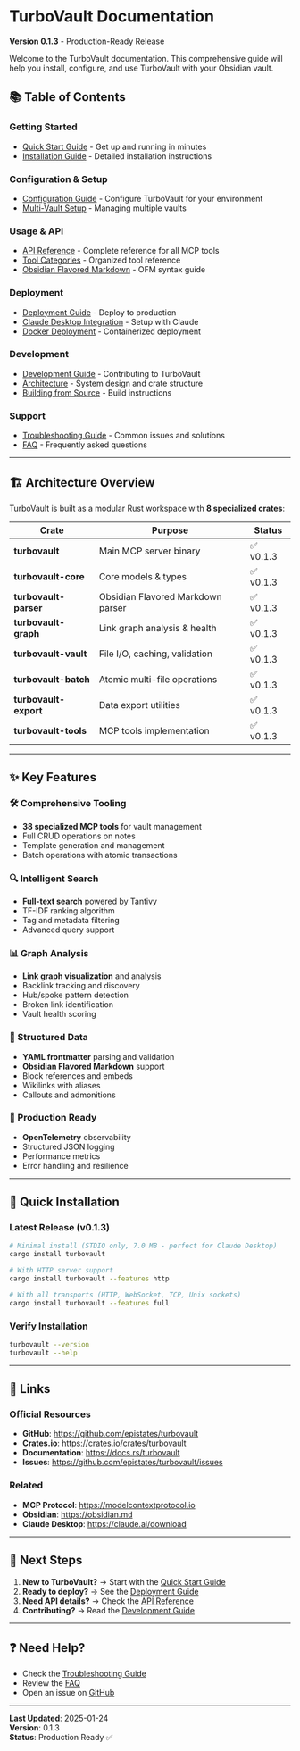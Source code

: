 # TurboVault Documentation

**Version 0.1.3** - Production-Ready Release

Welcome to the TurboVault documentation. This comprehensive guide will help you install, configure, and use TurboVault with your Obsidian vault.

## 📚 Table of Contents

### Getting Started
- [Quick Start Guide](getting-started/quick-start.md) - Get up and running in minutes
- [Installation Guide](getting-started/installation.md) - Detailed installation instructions

### Configuration & Setup
- [Configuration Guide](configuration/index.md) - Configure TurboVault for your environment
- [Multi-Vault Setup](configuration/multi-vault.md) - Managing multiple vaults

### Usage & API
- [API Reference](api-reference/index.md) - Complete reference for all MCP tools
- [Tool Categories](api-reference/tools.md) - Organized tool reference
- [Obsidian Flavored Markdown](api-reference/ofm.md) - OFM syntax guide

### Deployment
- [Deployment Guide](deployment/index.md) - Deploy to production
- [Claude Desktop Integration](deployment/claude-desktop.md) - Setup with Claude
- [Docker Deployment](deployment/docker.md) - Containerized deployment

### Development
- [Development Guide](development/index.md) - Contributing to TurboVault
- [Architecture](development/architecture.md) - System design and crate structure
- [Building from Source](development/building.md) - Build instructions

### Support
- [Troubleshooting Guide](troubleshooting/index.md) - Common issues and solutions
- [FAQ](troubleshooting/faq.md) - Frequently asked questions

---

## 🏗️ Architecture Overview

TurboVault is built as a modular Rust workspace with **8 specialized crates**:

| Crate | Purpose | Status |
|-------|---------|--------|
| **turbovault** | Main MCP server binary | ✅ v0.1.3 |
| **turbovault-core** | Core models & types | ✅ v0.1.3 |
| **turbovault-parser** | Obsidian Flavored Markdown parser | ✅ v0.1.3 |
| **turbovault-graph** | Link graph analysis & health | ✅ v0.1.3 |
| **turbovault-vault** | File I/O, caching, validation | ✅ v0.1.3 |
| **turbovault-batch** | Atomic multi-file operations | ✅ v0.1.3 |
| **turbovault-export** | Data export utilities | ✅ v0.1.3 |
| **turbovault-tools** | MCP tools implementation | ✅ v0.1.3 |

---

## ✨ Key Features

### 🛠️ Comprehensive Tooling
- **38 specialized MCP tools** for vault management
- Full CRUD operations on notes
- Template generation and management
- Batch operations with atomic transactions

### 🔍 Intelligent Search
- **Full-text search** powered by Tantivy
- TF-IDF ranking algorithm
- Tag and metadata filtering
- Advanced query support

### 📊 Graph Analysis
- **Link graph visualization** and analysis
- Backlink tracking and discovery
- Hub/spoke pattern detection
- Broken link identification
- Vault health scoring

### 📑 Structured Data
- **YAML frontmatter** parsing and validation
- **Obsidian Flavored Markdown** support
- Block references and embeds
- Wikilinks with aliases
- Callouts and admonitions

### 🚀 Production Ready
- **OpenTelemetry** observability
- Structured JSON logging
- Performance metrics
- Error handling and resilience

---

## 🚀 Quick Installation

### Latest Release (v0.1.3)

```bash
# Minimal install (STDIO only, 7.0 MB - perfect for Claude Desktop)
cargo install turbovault

# With HTTP server support
cargo install turbovault --features http

# With all transports (HTTP, WebSocket, TCP, Unix sockets)
cargo install turbovault --features full
```

### Verify Installation

```bash
turbovault --version
turbovault --help
```

---

## 🔗 Links

### Official Resources
- **GitHub**: https://github.com/epistates/turbovault
- **Crates.io**: https://crates.io/crates/turbovault
- **Documentation**: https://docs.rs/turbovault
- **Issues**: https://github.com/epistates/turbovault/issues

### Related
- **MCP Protocol**: https://modelcontextprotocol.io
- **Obsidian**: https://obsidian.md
- **Claude Desktop**: https://claude.ai/download

---

## 📖 Next Steps

1. **New to TurboVault?** → Start with the [Quick Start Guide](getting-started/quick-start.md)
2. **Ready to deploy?** → See the [Deployment Guide](deployment/index.md)
3. **Need API details?** → Check the [API Reference](api-reference/index.md)
4. **Contributing?** → Read the [Development Guide](development/index.md)

---

## ❓ Need Help?

- Check the [Troubleshooting Guide](troubleshooting/index.md)
- Review the [FAQ](troubleshooting/faq.md)
- Open an issue on [GitHub](https://github.com/epistates/turbovault/issues)

---

**Last Updated**: 2025-01-24  
**Version**: 0.1.3  
**Status**: Production Ready ✅
